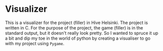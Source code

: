 # Visualizer

This is a visualizer for the project (filler) in Hive Helsinki. The project is written in C. For the purpose of the project, the game (filler) is
in the standard output, but it doesn't really look pretty. So I wanted to spruce it up a bit and dip my toe in the world of python by creating
a visualiser to go with my project using `Pygame`.
